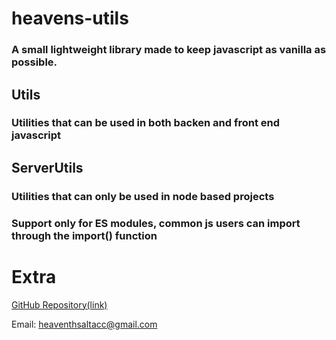 # heavens-utils

### A small lightweight library made to keep javascript as vanilla as possible.


## Utils
### Utilities that can be used in both backen and front end javascript

## ServerUtils

### Utilities that can only be used in node based projects

### Support only for ES modules, common js users can import through the import() function

# Extra
[GitHub Repository(link)](https://github.com/heavenly05/heavens-utils.git)

Email: heaventhsaltacc@gmail.com
